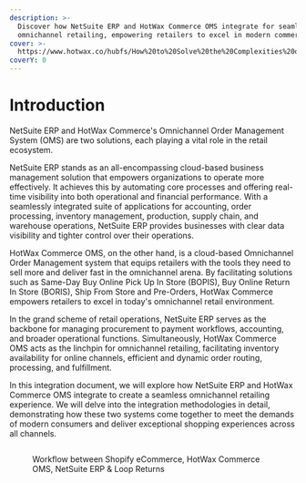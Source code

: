 ```yaml
---
description: >-
  Discover how NetSuite ERP and HotWax Commerce OMS integrate for seamless
  omnichannel retailing, empowering retailers to excel in modern commerce.
cover: >-
  https://www.hotwax.co/hubfs/How%20to%20Solve%20the%20Complexities%20of%20Shopify%20and%20NetSuite%20Integration%20for%20Delivering%20Omnichannel%20Commerce_%20(1).png
coverY: 0
---
```


# Introduction

NetSuite ERP and HotWax Commerce's Omnichannel Order Management System (OMS) are two solutions, each playing a vital role in the retail ecosystem.

NetSuite ERP stands as an all-encompassing cloud-based business management solution that empowers organizations to operate more effectively. It achieves this by automating core processes and offering real-time visibility into both operational and financial performance. With a seamlessly integrated suite of applications for accounting, order processing, inventory management, production, supply chain, and warehouse operations, NetSuite ERP provides businesses with clear data visibility and tighter control over their operations.

HotWax Commerce OMS, on the other hand, is a cloud-based Omnichannel Order Management system that equips retailers with the tools they need to sell more and deliver fast in the omnichannel arena. By facilitating solutions such as Same-Day Buy Online Pick Up In Store (BOPIS), Buy Online Return In Store (BORIS), Ship From Store and Pre-Orders, HotWax Commerce empowers retailers to excel in today's omnichannel retail environment.

In the grand scheme of retail operations, NetSuite ERP serves as the backbone for managing procurement to payment workflows, accounting, and broader operational functions. Simultaneously, HotWax Commerce OMS acts as the linchpin for omnichannel retailing, facilitating inventory availability for online channels, efficient and dynamic order routing, processing, and fulfillment.

In this integration document, we will explore how NetSuite ERP and HotWax Commerce OMS integrate to create a seamless omnichannel retailing experience. We will delve into the integration methodologies in detail, demonstrating how these two systems come together to meet the demands of modern consumers and deliver exceptional shopping experiences across all channels.

<figure><img src="../.gitbook/assets/1.png" alt=""><figcaption><p>Workflow between Shopify eCommerce, HotWax Commerce OMS, NetSuite ERP &#x26; Loop Returns</p></figcaption></figure>

